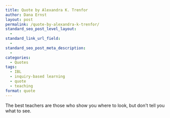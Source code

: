 ```yaml
---
title: Quote by Alexandra K. Trenfor
author: Dana Ernst
layout: post
permalink: /quote-by-alexandra-k-trenfor/
standard_seo_post_level_layout:
  - 
standard_link_url_field:
  - 
standard_seo_post_meta_description:
  - 
categories:
  - Quotes
tags:
  - IBL
  - inquiry-based learning
  - quote
  - teaching
format: quote
---
```

The best teachers are those who show you where to look, but don't tell you what to see.